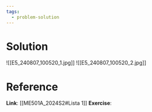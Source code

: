 ```yaml
---
tags:
  - problem-solution
---
```

# Solution
![[E5_240807_100520_1.jpg]]
![[E5_240807_100520_2.jpg]]
# Reference
**Link**: [[ME501A_2024S2#Lista 1]]
**Exercise**:
